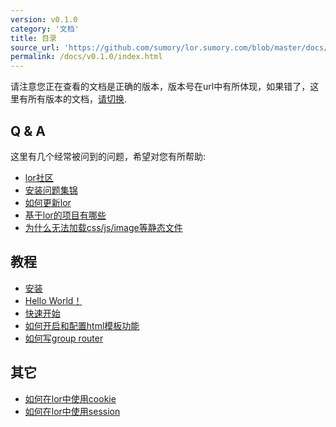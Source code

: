 ```yaml
---
version: v0.1.0
category: '文档'
title: 目录
source_url: 'https://github.com/sumory/lor.sumory.com/blob/master/docs/README.md'
permalink: /docs/v0.1.0/index.html
---
```


请注意您正在查看的文档是正确的版本，版本号在url中有所体现，如果错了，这里有所有版本的文档，[请切换](/docs/).

## Q & A

这里有几个经常被问到的问题，希望对您有所帮助:

* [lor社区](faq/intro)
* [安装问题集锦](faq/install)
* [如何更新lor](faq/update-lor)
* [基于lor的项目有哪些](faq/examples)
* [为什么无法加载css/js/image等静态文件](faq/static-not-found)

## 教程

* [安装](tutorial/install-lor)
* [Hello World！](tutorial/hello)
* [快速开始](tutorial/quick-start)
* [如何开启和配置html模板功能](tutorial/view-use)
* [如何写group router](tutorial/group-router)

## 其它

* [如何在lor中使用cookie](other/cookie-usage)
* [如何在lor中使用session](other/session-usage)